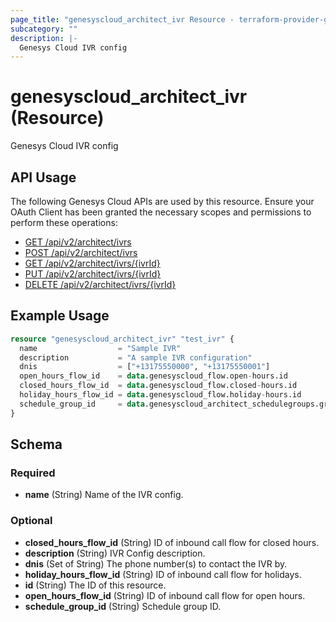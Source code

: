 ```yaml
---
page_title: "genesyscloud_architect_ivr Resource - terraform-provider-genesyscloud"
subcategory: ""
description: |-
  Genesys Cloud IVR config
---
```

# genesyscloud_architect_ivr (Resource)

Genesys Cloud IVR config

## API Usage
The following Genesys Cloud APIs are used by this resource. Ensure your OAuth Client has been granted the necessary scopes and permissions to perform these operations:

* [GET /api/v2/architect/ivrs](https://developer.genesys.cloud/api/rest/v2/architect/#get-api-v2-architect-ivrs)
* [POST /api/v2/architect/ivrs](https://developer.genesys.cloud/api/rest/v2/architect/#post-api-v2-architect-ivrs)
* [GET /api/v2/architect/ivrs/{ivrId}](https://developer.genesys.cloud/api/rest/v2/architect/#get-api-v2-architect-ivrs--ivrId-)
* [PUT /api/v2/architect/ivrs/{ivrId}](https://developer.genesys.cloud/api/rest/v2/architect/#put-api-v2-architect-ivrs--ivrId-)
* [DELETE /api/v2/architect/ivrs/{ivrId}](https://developer.genesys.cloud/api/rest/v2/architect/#delete-api-v2-architect-ivrs--ivrId-)


## Example Usage

```terraform
resource "genesyscloud_architect_ivr" "test_ivr" {
  name                  = "Sample IVR"
  description           = "A sample IVR configuration"
  dnis                  = ["+13175550000", "+13175550001"]
  open_hours_flow_id    = data.genesyscloud_flow.open-hours.id
  closed_hours_flow_id  = data.genesyscloud_flow.closed-hours.id
  holiday_hours_flow_id = data.genesyscloud_flow.holiday-hours.id
  schedule_group_id     = data.genesyscloud_architect_schedulegroups.group.id
}
```

<!-- schema generated by tfplugindocs -->
## Schema

### Required

- **name** (String) Name of the IVR config.

### Optional

- **closed_hours_flow_id** (String) ID of inbound call flow for closed hours.
- **description** (String) IVR Config description.
- **dnis** (Set of String) The phone number(s) to contact the IVR by.
- **holiday_hours_flow_id** (String) ID of inbound call flow for holidays.
- **id** (String) The ID of this resource.
- **open_hours_flow_id** (String) ID of inbound call flow for open hours.
- **schedule_group_id** (String) Schedule group ID.

